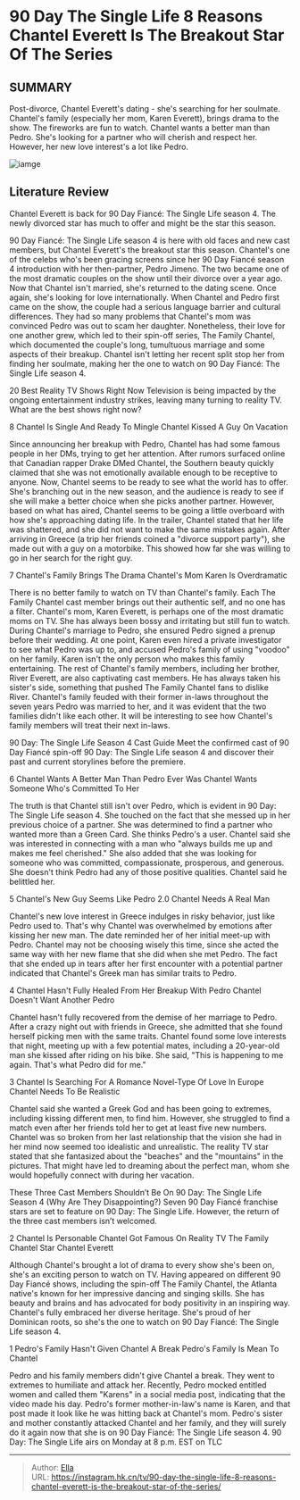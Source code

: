 # 90 Day The Single Life 8 Reasons Chantel Everett Is The Breakout Star Of The Series


## SUMMARY 


 Post-divorce, Chantel Everett&#39;s dating - she&#39;s searching for her soulmate. 
 Chantel&#39;s family (especially her mom, Karen Everett), brings drama to the show. The fireworks are fun to watch. 
 Chantel wants a better man than Pedro. She&#39;s looking for a partner who will cherish and respect her. However, her new love interest&#39;s a lot like Pedro. 

![iamge](https://static1.srcdn.com/wordpress/wp-content/uploads/2024/01/90-day-the-single-life_-8-reasons-chantel-everett-is-the-breakout-star-of-the-series.jpg)

## Literature Review
Chantel Everett is back for 90 Day Fiancé: The Single Life season 4. The newly divorced star has much to offer and might be the star this season.




90 Day Fiancé: The Single Life season 4 is here with old faces and new cast members, but Chantel Everett&#39;s the breakout star this season. Chantel&#39;s one of the celebs who&#39;s been gracing screens since her 90 Day Fiancé season 4 introduction with her then-partner, Pedro Jimeno. The two became one of the most dramatic couples on the show until their divorce over a year ago. Now that Chantel isn&#39;t married, she&#39;s returned to the dating scene. Once again, she&#39;s looking for love internationally.
When Chantel and Pedro first came on the show, the couple had a serious language barrier and cultural differences. They had so many problems that Chantel&#39;s mom was convinced Pedro was out to scam her daughter. Nonetheless, their love for one another grew, which led to their spin-off series, The Family Chantel, which documented the couple&#39;s long, tumultuous marriage and some aspects of their breakup. Chantel isn&#39;t letting her recent split stop her from finding her soulmate, making her the one to watch on 90 Day Fiancé: The Single Life season 4.
            
 
 20 Best Reality TV Shows Right Now 
Television is being impacted by the ongoing entertainment industry strikes, leaving many turning to reality TV. What are the best shows right now?













 








 8  Chantel Is Single And Ready To Mingle 
Chantel Kissed A Guy On Vacation


Since announcing her breakup with Pedro, Chantel has had some famous people in her DMs, trying to get her attention. After rumors surfaced online that Canadian rapper Drake DMed Chantel, the Southern beauty quickly claimed that she was not emotionally available enough to be receptive to anyone. Now, Chantel seems to be ready to see what the world has to offer. She&#39;s branching out in the new season, and the audience is ready to see if she will make a better choice when she picks another partner.
However, based on what has aired, Chantel seems to be going a little overboard with how she&#39;s approaching dating life. In the trailer, Chantel stated that her life was shattered, and she did not want to make the same mistakes again. After arriving in Greece (a trip her friends coined a &#34;divorce support party&#34;), she made out with a guy on a motorbike. This showed how far she was willing to go in her search for the right guy.





 7  Chantel&#39;s Family Brings The Drama 
Chantel&#39;s Mom Karen Is Overdramatic


 







There is no better family to watch on TV than Chantel&#39;s family. Each The Family Chantel cast member brings out their authentic self, and no one has a filter. Chantel&#39;s mom, Karen Everett, is perhaps one of the most dramatic moms on TV. She has always been bossy and irritating but still fun to watch. During Chantel&#39;s marriage to Pedro, she ensured Pedro signed a prenup before their wedding. At one point, Karen even hired a private investigator to see what Pedro was up to, and accused Pedro&#39;s family of using &#34;voodoo&#34; on her family.
Karen isn&#39;t the only person who makes this family entertaining. The rest of Chantel&#39;s family members, including her brother, River Everett, are also captivating cast members. He has always taken his sister&#39;s side, something that pushed The Family Chantel fans to dislike River. Chantel&#39;s family feuded with their former in-laws throughout the seven years Pedro was married to her, and it was evident that the two families didn&#39;t like each other. It will be interesting to see how Chantel&#39;s family members will treat their next in-laws.
            
 
 90 Day: The Single Life Season 4 Cast Guide 
Meet the confirmed cast of 90 Day Fiancé spin-off 90 Day: The Single Life season 4 and discover their past and current storylines before the premiere.









 6  Chantel Wants A Better Man Than Pedro Ever Was 
Chantel Wants Someone Who&#39;s Committed To Her


 







The truth is that Chantel still isn&#39;t over Pedro, which is evident in 90 Day: The Single Life season 4. She touched on the fact that she messed up in her previous choice of a partner. She was determined to find a partner who wanted more than a Green Card. She thinks Pedro&#39;s a user. Chantel said she was interested in connecting with a man who &#34;always builds me up and makes me feel cherished.&#34; She also added that she was looking for someone who was committed, compassionate, prosperous, and generous. She doesn&#39;t think Pedro had any of those positive qualities. Chantel said he belittled her.





 5  Chantel&#39;s New Guy Seems Like Pedro 2.0 
Chantel Needs A Real Man


 







Chantel&#39;s new love interest in Greece indulges in risky behavior, just like Pedro used to. That&#39;s why Chantel was overwhelmed by emotions after kissing her new man. The date reminded her of her initial meet-up with Pedro. Chantel may not be choosing wisely this time, since she acted the same way with her new flame that she did when she met Pedro. The fact that she ended up in tears after her first encounter with a potential partner indicated that Chantel&#39;s Greek man has similar traits to Pedro.





 4  Chantel Hasn&#39;t Fully Healed From Her Breakup With Pedro 
Chantel Doesn&#39;t Want Another Pedro
        

Chantel hasn&#39;t fully recovered from the demise of her marriage to Pedro. After a crazy night out with friends in Greece, she admitted that she found herself picking men with the same traits. Chantel found some love interests that night, meeting up with a few potential mates, including a 20-year-old man she kissed after riding on his bike. She said, &#34;This is happening to me again. That&#39;s what Pedro did for me.&#34;





 3  Chantel Is Searching For A Romance Novel-Type Of Love In Europe 
Chantel Needs To Be Realistic
        

Chantel said she wanted a Greek God and has been going to extremes, including kissing different men, to find him. However, she struggled to find a match even after her friends told her to get at least five new numbers. Chantel was so broken from her last relationship that the vision she had in her mind now seemed too idealistic and unrealistic. The reality TV star stated that she fantasized about the &#34;beaches&#34; and the &#34;mountains&#34; in the pictures. That might have led to dreaming about the perfect man, whom she would hopefully connect with during her vacation.
            
 
 These Three Cast Members Shouldn’t Be On 90 Day: The Single Life Season 4 (Why Are They Disappointing?) 
Seven 90 Day Fiancé franchise stars are set to feature on 90 Day: The Single Life. However, the return of the three cast members isn’t welcomed.









 2  Chantel Is Personable 
Chantel Got Famous On Reality TV
       The Family Chantel Star Chantel Everett  

Although Chantel&#39;s brought a lot of drama to every show she&#39;s been on, she&#39;s an exciting person to watch on TV. Having appeared on different 90 Day Fiancé shows, including the spin-off The Family Chantel, the Atlanta native&#39;s known for her impressive dancing and singing skills. She has beauty and brains and has advocated for body positivity in an inspiring way. Chantel&#39;s fully embraced her diverse heritage. She&#39;s proud of her Dominican roots, so she&#39;s the one to watch on 90 Day Fiancé: The Single Life season 4.





 1  Pedro&#39;s Family Hasn&#39;t Given Chantel A Break 
Pedro&#39;s Family Is Mean To Chantel


Pedro and his family members didn&#39;t give Chantel a break. They went to extremes to humiliate and attack her. Recently, Pedro mocked entitled women and called them &#34;Karens&#34; in a social media post, indicating that the video made his day. Pedro&#39;s former mother-in-law&#39;s name is Karen, and that post made it look like he was hitting back at Chantel&#39;s mom. Pedro&#39;s sister and mother constantly attacked Chantel and her family, and they will surely do it again now that she is on 90 Day Fiancé: The Single Life season 4.
90 Day: The Single Life airs on Monday at 8 p.m. EST on TLC 



---

> Author: [Ella](https://instagram.hk.cn/)  
> URL: https://instagram.hk.cn/tv/90-day-the-single-life-8-reasons-chantel-everett-is-the-breakout-star-of-the-series/  

